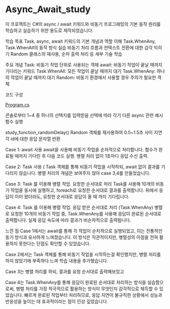 # Async_Await_study


이 프로젝트는 C#의 async / await 키워드와 비동기 프로그래밍의 기본 동작 원리를 학습하고 실습하기 위한 용도로 제작되었습니다.


학습 목표
Task, async, await 키워드의 기본 개념과 역할 이해
Task.WhenAny, Task.WhenAll의 동작 방식 실습
비동기 처리 흐름과 컨텍스트 전환에 대한 감각 익히기
Random 클래스의 재사용, 순차 출력 처리 등 세부 기술 학습



주요 개념
Task: 비동기 작업 단위로 사용되는 객체
await: 비동기 작업이 끝날 때까지 기다리는 키워드
Task.WhenAll: 모든 작업이 끝날 때까지 대기
Task.WhenAny: 하나의 작업이 끝날 때까지 대기
Random: 비동기 환경에서 사용할 경우 주의가 필요한 객체


코드 구성

[Program.cs](./Program.cs)



콘솔로부터 1~4 중 하나의 선택지를 입력받음
선택에 따라 각기 다른 async 관련 예시 함수 실행

study_function_randomDelay()
Random 객체를 재사용하여 0.5~1.5초 사이 지연
각 id에 대한 응답 문자열 반환

Case 1: await 사용
await을 사용해 비동기 작업을 순차적으로 처리합니다.
함수가 완료될 때까지 기다린 후 다음 코드 실행.
병렬 처리 없이 1초마다 응답 수신 출력.

Case 2: Task 사용  (
Task 객체를 통해 비동기 작업을 시작하되, await 없이 결과를 기다리지 않습니다.
병렬 처리의 개념은 보여주지 않아 case 3,4를 만들었습니다.


Case 3: Task 를 이용해 병렬 작업.  요청한 순서대로 처리
Task를 사용해 10개의 비동기 작업을 동시에 실행하고, foreach로 요청한 순서대로 결과를 출력합니다.
뒤에서 응답이 이미 왔더라도, 요청한 순서대로 응답이 올 때 까지 기다립니다.

Case 4:  Task 를 이용해 병렬 작업. 응답 받은 순서대로 처리  (Task.WhenAny)
병렬로 요청한 10개의 비동기 작업 중, Task.WhenAny를 사용해 응답이 완료된 순서대로 출력합니다.
실제 응답 속도에 따라 결과가 비순차적으로 출력됩니다.




느낀 점
Case 1에서는 await를 통해 각 작업이 순차적으로 실행되었고, 이는 전통적인 동기 방식과 유사하게 느껴졌습니다. 이 방식은 직관적이지만, 병렬성의 이점을 전혀 활용하지 못한다는 단점도 확인할 수 있었습니다.

Case 2에서는 Task 객체를 통해 비동기 작업을 시작하는걸 확인했지만, 병렬 처리를 하지 않았기에 부족하다 느껴 학습 내용을 추가했습니다.

Case 3는 병렬 처리를 하되, 결과를 요청 순서대로 출력해보았고

Case 4는 Task.WhenAny를 통해 응답이 완료된 순서대로 처리하는 방식을 실습함으로써, 병렬 처리를 가장 적극적으로 활용하는 방식이 무엇인지 감각적으로 체득할 수 있었습니다. 빠르게 완료된 작업부터 처리하므로, 응답 지연이 불규칙한 상황에서 성능과 반응성을 높이는 데 효과적이라는 점이 인상 깊었습니다.


